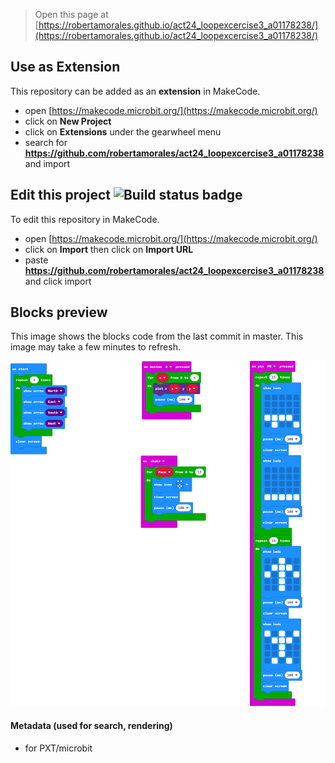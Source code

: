 
> Open this page at [https://robertamorales.github.io/act24_loopexcercise3_a01178238/](https://robertamorales.github.io/act24_loopexcercise3_a01178238/)

## Use as Extension

This repository can be added as an **extension** in MakeCode.

* open [https://makecode.microbit.org/](https://makecode.microbit.org/)
* click on **New Project**
* click on **Extensions** under the gearwheel menu
* search for **https://github.com/robertamorales/act24_loopexcercise3_a01178238** and import

## Edit this project ![Build status badge](https://github.com/robertamorales/act24_loopexcercise3_a01178238/workflows/MakeCode/badge.svg)

To edit this repository in MakeCode.

* open [https://makecode.microbit.org/](https://makecode.microbit.org/)
* click on **Import** then click on **Import URL**
* paste **https://github.com/robertamorales/act24_loopexcercise3_a01178238** and click import

## Blocks preview

This image shows the blocks code from the last commit in master.
This image may take a few minutes to refresh.

![A rendered view of the blocks](https://github.com/robertamorales/act24_loopexcercise3_a01178238/raw/master/.github/makecode/blocks.png)

#### Metadata (used for search, rendering)

* for PXT/microbit
<script src="https://makecode.com/gh-pages-embed.js"></script><script>makeCodeRender("{{ site.makecode.home_url }}", "{{ site.github.owner_name }}/{{ site.github.repository_name }}");</script>
